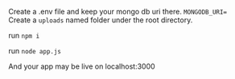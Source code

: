 Create a .env file and keep your mongo db uri there.
```MONGODB_URI=    ```
Create a ```uploads``` named folder under the root directory.

run ```npm i```

run ```node app.js```

And your app may be live on localhost:3000

